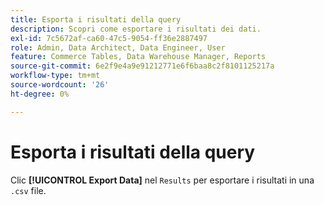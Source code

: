 ```yaml
---
title: Esporta i risultati della query
description: Scopri come esportare i risultati dei dati.
exl-id: 7c5672af-ca60-47c5-9054-ff36e2887497
role: Admin, Data Architect, Data Engineer, User
feature: Commerce Tables, Data Warehouse Manager, Reports
source-git-commit: 6e2f9e4a9e91212771e6f6baa8c2f8101125217a
workflow-type: tm+mt
source-wordcount: '26'
ht-degree: 0%

---
```


# Esporta i risultati della query

Clic **[!UICONTROL Export Data]** nel `Results` per esportare i risultati in una `.csv` file.
